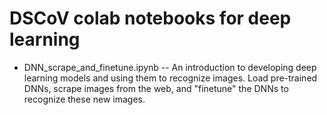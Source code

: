 # DSCoV colab notebooks for deep learning

- DNN_scrape_and_finetune.ipynb
--  An introduction to developing deep learning models and using them to recognize images. Load pre-trained DNNs, scrape images from the web, and "finetune" the DNNs to recognize these new images.
